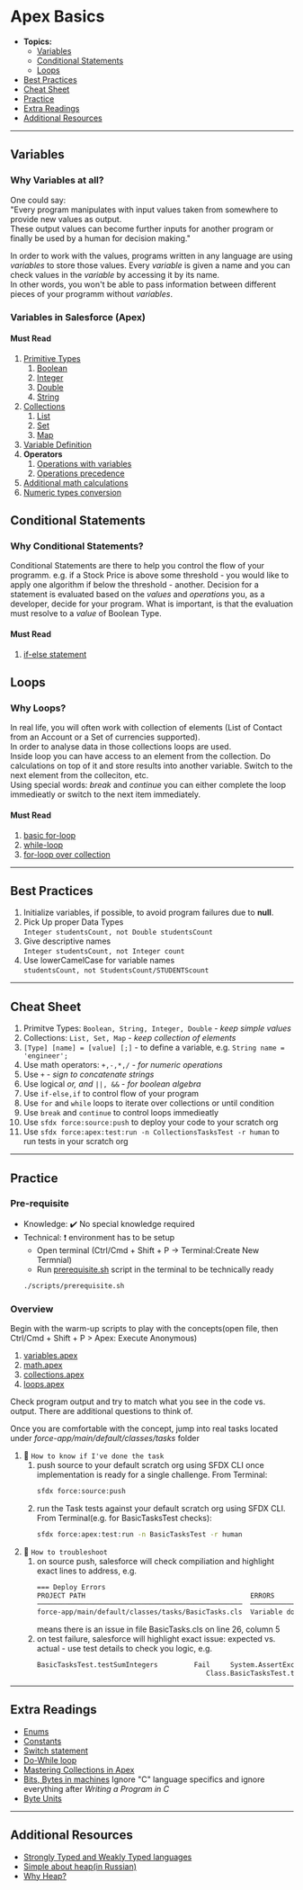 # Apex Basics

- **Topics:**
  - [Variables](#variables)
  - [Conditional Statements](#conditional-statements)
  - [Loops](#loops)
- [Best Practices](#best-practices)
- [Cheat Sheet](#cheat-sheet)
- [Practice](#practice)
- [Extra Readings](#extra-readings)
- [Additional Resources](#additional-resources)

---

## Variables

### **Why Variables at all?**

One could say:  
"Every program manipulates with input values taken from somewhere to provide new values as output.  
These output values can become further inputs for another program or finally be used by a human for decision making."

In order to work with the values, programs written in any language are using _variables_ to store those values. Every _variable_ is given a name and you can check values in the _variable_ by accessing it by its name.  
In other words, you won't be able to pass information between different pieces of your programm without _variables_.

### **Variables in Salesforce (Apex)**

#### **Must Read**

1. [Primitive Types](https://developer.salesforce.com/docs/atlas.en-us.apexcode.meta/apexcode/langCon_apex_primitives.htm)
   1. [Boolean](https://developer.salesforce.com/docs/atlas.en-us.apexref.meta/apexref/apex_methods_system_boolean.htm)
   1. [Integer](https://developer.salesforce.com/docs/atlas.en-us.apexref.meta/apexref/apex_methods_system_integer.htm#apex_methods_system_integer)
   1. [Double](https://developer.salesforce.com/docs/atlas.en-us.apexref.meta/apexref/apex_methods_system_double.htm)
   1. [String](https://developer.salesforce.com/docs/atlas.en-us.apexref.meta/apexref/apex_methods_system_string.htm#apex_methods_system_string)
1. [Collections](https://developer.salesforce.com/docs/atlas.en-us.apexcode.meta/apexcode/langCon_apex_collections.htm)
   1. [List](https://developer.salesforce.com/docs/atlas.en-us.236.0.apexref.meta/apexref/apex_methods_system_list.htm)
   1. [Set](https://developer.salesforce.com/docs/atlas.en-us.236.0.apexref.meta/apexref/apex_methods_system_set.htm)
   1. [Map](https://developer.salesforce.com/docs/atlas.en-us.236.0.apexref.meta/apexref/apex_methods_system_map.htm)
1. [Variable Definition](https://developer.salesforce.com/docs/atlas.en-us.apexcode.meta/apexcode/langCon_apex_variables.htm)
1. **Operators**
   1. [Operations with variables](https://developer.salesforce.com/docs/atlas.en-us.apexcode.meta/apexcode/langCon_apex_expressions_operators_understanding.htm)
   1. [Operations precedence](https://developer.salesforce.com/docs/atlas.en-us.apexcode.meta/apexcode/langCon_apex_expressions_operators_precedence.htm)
1. [Additional math calculations](https://developer.salesforce.com/docs/atlas.en-us.apexref.meta/apexref/apex_methods_system_math.htm)
1. [Numeric types conversion](https://developer.salesforce.com/docs/atlas.en-us.apexcode.meta/apexcode/langCon_apex_rules_of_conversion.htm)

## Conditional Statements

### **Why Conditional Statements?**

Conditional Statements are there to help you control the flow of your programm.
e.g.
if a Stock Price is above some threshold - you would like to apply one algorithm
if below the threshold - another.
Decision for a statement is evaluated based on the _values_ and _operations_ you, as a developer, decide for your program.
What is important, is that the evaluation must resolve to a _value_ of Boolean Type.

#### **Must Read**

1. [if-else statement](https://developer.salesforce.com/docs/atlas.en-us.apexcode.meta/apexcode/langCon_apex_if_else.htm)

## Loops

### **Why Loops?**

In real life, you will often work with collection of elements (List of Contact from an Account or a Set of currencies supported).  
In order to analyse data in those collections loops are used.  
Inside loop you can have access to an element from the collection. Do calculations on top of it and store results into another variable. Switch to the next element from the colleciton, etc.  
Using special words: _break_ and _continue_ you can either complete the loop immedieatly or switch to the next item immediately.

#### **Must Read**

1. [basic for-loop](https://developer.salesforce.com/docs/atlas.en-us.apexcode.meta/apexcode/langCon_apex_loops_for.htm)
1. [while-loop](https://developer.salesforce.com/docs/atlas.en-us.apexcode.meta/apexcode/langCon_apex_loops_while.htm)
1. [for-loop over collection](https://developer.salesforce.com/docs/atlas.en-us.apexcode.meta/apexcode/langCon_apex_loops_for_lists.htm)

---

## Best Practices

1. Initialize variables, if possible, to avoid program failures due to **null**.
1. Pick Up proper Data Types  
   `Integer studentsCount, not Double studentsCount`
1. Give descriptive names  
   `Integer studentsCount, not Integer count`
1. Use lowerCamelCase for variable names  
   `studentsCount, not StudentsCount/STUDENTScount`

---

## Cheat Sheet

1. Primitve Types: `Boolean, String, Integer, Double` - _keep simple values_
1. Collections: `List, Set, Map` - _keep collection of elements_
1. `[Type] [name] = [value] [;]` - to define a variable, e.g. `String name = 'engineer';`
1. Use math operators: `+,-,*,/` - _for numeric operations_
1. Use `+` - _sign to concatenate strings_
1. Use logical _or, and_ `||, &&` - _for boolean algebra_
1. Use `if-else,if` to control flow of your program
1. Use `for` and `while` loops to iterate over collections or until condition
1. Use `break` and `continue` to control loops immedieatly
1. Use `sfdx force:source:push` to deploy your code to your scratch org
1. Use `sfdx force:apex:test:run -n CollectionsTasksTest -r human` to run tests in your scratch org

---

## Practice

### Pre-requisite

- Knowledge: :heavy_check_mark: No special knowledge required
- Technical: :heavy_exclamation_mark: environment has to be setup
  - Open terminal (Ctrl/Cmd + Shift + P -> Terminal:Create New Termnial)
  - Run [prerequisite.sh](./scripts/prerequisite.sh) script in the terminal to be technically ready
  ```bash
  ./scripts/prerequisite.sh
  ```

### Overview

Begin with the warm-up scripts to play with the concepts(open file, then Ctrl/Cmd + Shift + P > Apex: Execute Anonymous)

1. [variables.apex](./scripts/warmup/1.variables.apex)
1. [math.apex](./scripts/warmup/2.math.apex)
1. [collections.apex](./scripts/warmup/3.collections.apex)
1. [loops.apex](./scripts/warmup/4.loops.apex)

Check program output and try to match what you see in the code vs. output. There are additional questions to think of.

Once you are comfortable with the concept, jump into real tasks located under _force-app/main/default/classes/tasks_ folder

1. :notebook: `How to know if I've done the task`
   1. push source to your default scratch org using SFDX CLI once implementation is ready for a single challenge. From Terminal:
      ```bash
      sfdx force:source:push
      ```
   1. run the Task tests against your default scratch org using SFDX CLI. From Terminal(e.g. for BasicTasksTest checks):
      ```bash
      sfdx force:apex:test:run -n BasicTasksTest -r human
      ```
1. :notebook: `How to troubleshoot`
   1. on source push, salesforce will check compiliation and highlight exact lines to address, e.g.
      ```bash
      === Deploy Errors
      PROJECT PATH                                         ERRORS
      ───────────────────────────────────────────────────  ────────────────────────────────────────
      force-app/main/default/classes/tasks/BasicTasks.cls  Variable does not exist: myResult (26:5)
      ```
      means there is an issue in file BasicTasks.cls on line 26, column 5
   1. on test failure, salesforce will highlight exact issue: expected vs. actual - use test details to check you logic, e.g.
      ```bash
      BasicTasksTest.testSumIntegers         Fail     System.AssertException: Assertion Failed: 3 + 15: Expected: 18, Actual: 0
                                                Class.BasicTasksTest.testSumIntegers: line 11, column
      ```

---

## Extra Readings

- [Enums](https://developer.salesforce.com/docs/atlas.en-us.apexcode.meta/apexcode/langCon_apex_enums.htm)
- [Constants](https://developer.salesforce.com/docs/atlas.en-us.apexcode.meta/apexcode/langCon_apex_constants.htm)
- [Switch statement](https://developer.salesforce.com/docs/atlas.en-us.apexcode.meta/apexcode/langCon_apex_switch.htm)
- [Do-While loop](https://developer.salesforce.com/docs/atlas.en-us.apexcode.meta/apexcode/langCon_apex_loops_do_while.htm)
- [Mastering Collections in Apex](https://developer.salesforce.com/blogs/2021/10/mastering-apex-collections)
- [Bits, Bytes in machines](https://www.cs.cmu.edu/~ab/15-123S09/lectures/Lecture%2003%20-%20Bits%20Bytes%20and%20Data%20Types.pdf)
  Ignore "C" language specifics and ignore everything after _Writing a Program in C_
- [Byte Units](https://en.wikipedia.org/wiki/Kilobyte)

---

## Additional Resources

- [Strongly Typed and Weakly Typed languages](https://stackoverflow.com/questions/2690544/what-is-the-difference-between-a-strongly-typed-language-and-a-statically-typed#:~:text=Strongly%20typed%20means%2C%20a%20variable,it%20into%20the%20int%20123%20.)
- [Simple about heap(in Russian)](https://qna.habr.com/q/843499)
- [Why Heap?](https://help.salesforce.com/s/articleView?id=000321537&type=1)
